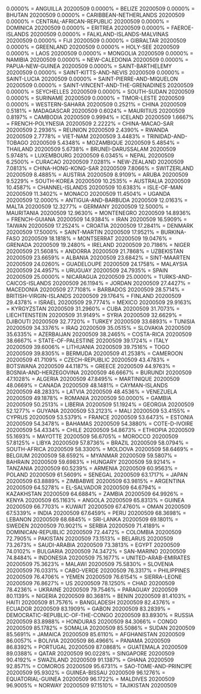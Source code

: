 0.0000% = ANGUILLA 20200509 
0.0000% = BELIZE 20200509 
0.0000% = BHUTAN 20200509 
0.0000% = CARIBBEAN-NETHERLANDS 20200509 
0.0000% = CENTRAL-AFRICAN-REPUBLIC 20200509 
0.0000% = DOMINICA 20200509 
0.0000% = ERITREA 20200509 
0.0000% = FAEROE-ISLANDS 20200509 
0.0000% = FALKLAND-ISLANDS-MALVINAS 20200509 
0.0000% = FIJI 20200509 
0.0000% = GIBRALTAR 20200509 
0.0000% = GREENLAND 20200509 
0.0000% = HOLY-SEE 20200509 
0.0000% = LAOS 20200509 
0.0000% = MONGOLIA 20200509 
0.0000% = NAMIBIA 20200509 
0.0000% = NEW-CALEDONIA 20200509 
0.0000% = PAPUA-NEW-GUINEA 20200509 
0.0000% = SAINT-BARTHELEMY 20200509 
0.0000% = SAINT-KITTS-AND-NEVIS 20200509 
0.0000% = SAINT-LUCIA 20200509 
0.0000% = SAINT-PIERRE-AND-MIQUELON 20200509 
0.0000% = SAINT-VINCENT-AND-THE-GRENADINES 20200509 
0.0000% = SEYCHELLES 20200509 
0.0000% = SOUTH-SUDAN 20200509 
0.0000% = SURINAME 20200509 
0.0000% = TIMOR-LESTE 20200509 
0.0000% = WESTERN-SAHARA 20200509 
0.2521% = CHINA 20200509 
0.5181% = MADAGASCAR 20200509 
0.6024% = MAURITIUS 20200509 
0.8197% = CAMBODIA 20200509 
0.9994% = ICELAND 20200509 
1.6667% = FRENCH-POLYNESIA 20200509 
2.2222% = CHINA-MACAO-SAR 20200509 
2.2936% = REUNION 20200509 
2.4390% = RWANDA 20200509 
2.7778% = VIET-NAM 20200509 
3.4483% = TRINIDAD-AND-TOBAGO 20200509 
5.4348% = MOZAMBIQUE 20200509 
5.4854% = THAILAND 20200509 
5.6738% = BRUNEI-DARUSSALAM 20200509 
5.9748% = LUXEMBOURG 20200509 
6.0345% = NEPAL 20200509 
6.2500% = CURACAO 20200509 
7.0281% = NEW-ZEALAND 20200509 
7.0813% = CHINA-HONG-KONG-SAR 20200509 
7.8066% = SWITZERLAND 20200509 
8.4885% = AUSTRIA 20200509 
8.9109% = ARUBA 20200509 
9.5229% = SOUTH-KOREA 20200509 
10.2535% = AUSTRALIA 20200509 
10.4587% = CHANNEL-ISLANDS 20200509 
10.6383% = ISLE-OF-MAN 20200509 
11.3402% = MONACO 20200509 
11.4504% = UGANDA 20200509 
12.0000% = ANTIGUA-AND-BARBUDA 20200509 
12.0163% = MALTA 20200509 
12.3277% = GERMANY 20200509 
12.5000% = MAURITANIA 20200509 
12.9630% = MONTENEGRO 20200509 
14.8936% = FRENCH-GUIANA 20200509 
14.9384% = IRAN 20200509 
16.5909% = TAIWAN 20200509 
17.2524% = CROATIA 20200509 
17.2841% = DENMARK 20200509 
17.5000% = SAINT-MARTIN 20200509 
17.9521% = BURKINA-FASO 20200509 
18.1818% = MONTSERRAT 20200509 
19.0476% = GRENADA 20200509 
19.2480% = IRELAND 20200509 
20.7186% = NIGER 20200509 
21.5608% = ANDORRA 20200509 
21.7868% = UZBEKISTAN 20200509 
23.6659% = ALBANIA 20200509 
23.6842% = SINT-MAARTEN 20200509 
24.0260% = GUADELOUPE 20200509 
24.1758% = MALAYSIA 20200509 
24.4957% = URUGUAY 20200509 
24.7935% = SPAIN 20200509 
25.0000% = NICARAGUA 20200509 
25.0000% = TURKS-AND-CAICOS-ISLANDS 20200509 
26.1194% = JORDAN 20200509 
27.4427% = MACEDONIA 20200509 
27.7108% = BARBADOS 20200509 
28.5714% = BRITISH-VIRGIN-ISLANDS 20200509 
29.1764% = FINLAND 20200509 
29.4378% = ISRAEL 20200509 
29.7774% = MEXICO 20200509 
29.9163% = KYRGYZSTAN 20200509 
31.2960% = CUBA 20200509 
31.7073% = LIECHTENSTEIN 20200509 
31.9149% = SYRIA 20200509 
32.6629% = DJIBOUTI 20200509 
32.7720% = TURKEY 20200509 
33.6893% = TUNISIA 20200509 
34.3376% = IRAQ 20200509 
35.0515% = SLOVAKIA 20200509 
35.6335% = AZERBAIJAN 20200509 
38.2465% = COSTA-RICA 20200509 
38.6667% = STATE-OF-PALESTINE 20200509 
39.1724% = ITALY 20200509 
39.6006% = LITHUANIA 20200509 
39.7516% = TOGO 20200509 
39.8305% = BERMUDA 20200509 
41.2538% = CAMEROON 20200509 
41.7109% = CZECH-REPUBLIC 20200509 
43.4783% = BOTSWANA 20200509 
44.1187% = GREECE 20200509 
44.9763% = BOSNIA-AND-HERZEGOVINA 20200509 
46.6667% = BURUNDI 20200509 
47.1028% = ALGERIA 20200509 
47.8495% = MARTINIQUE 20200509 
48.0669% = CANADA 20200509 
48.1481% = CAYMAN-ISLANDS 20200509 
48.2833% = LATVIA 20200509 
48.4536% = VENEZUELA 20200509 
49.1878% = ROMANIA 20200509 
50.0000% = GAMBIA 20200509 
50.2513% = LIBERIA 20200509 
51.1924% = GEORGIA 20200509 
52.1277% = GUYANA 20200509 
53.2123% = MALI 20200509 
53.4155% = CYPRUS 20200509 
53.5379% = FRANCE 20200509 
53.6473% = ESTONIA 20200509 
54.3478% = BAHAMAS 20200509 
54.3880% = COTE-D-IVOIRE 20200509 
54.4334% = CHILE 20200509 
54.8673% = ETHIOPIA 20200509 
55.1693% = MAYOTTE 20200509 
56.6705% = MOROCCO 20200509 
57.8125% = LIBYA 20200509 
57.8736% = BRAZIL 20200509 
58.0794% = SOUTH-AFRICA 20200509 
58.3300% = MOLDOVA 20200509 
58.6469% = BELGIUM 20200509 
58.6592% = MYANMAR 20200509 
59.5807% = BAHRAIN 20200509 
59.6983% = HUNGARY 20200509 
59.9214% = TANZANIA 20200509 
60.5239% = ARMENIA 20200509 
60.9563% = POLAND 20200509 
61.5609% = SENEGAL 20200509 
63.1717% = JAPAN 20200509 
63.8889% = ZIMBABWE 20200509 
63.9815% = ARGENTINA 20200509 
64.5278% = EL-SALVADOR 20200509 
64.6794% = KAZAKHSTAN 20200509 
64.6884% = ZAMBIA 20200509 
64.9926% = KENYA 20200509 
65.1163% = ANGOLA 20200509 
65.8313% = GUINEA 20200509 
66.7703% = KUWAIT 20200509 
67.4760% = OMAN 20200509 
67.5339% = INDIA 20200509 
67.6459% = PERU 20200509 
68.3698% = LEBANON 20200509 
68.6845% = SRI-LANKA 20200509 
69.1801% = SWEDEN 20200509 
70.9021% = SERBIA 20200509 
71.4189% = DOMINICAN-REPUBLIC 20200509 
72.4472% = COLOMBIA 20200509 
72.7905% = PAKISTAN 20200509 
73.1513% = BELARUS 20200509 
73.2673% = SAUDI-ARABIA 20200509 
73.3813% = EGYPT 20200509 
74.0102% = BULGARIA 20200509 
74.3472% = SAN-MARINO 20200509 
74.8484% = INDONESIA 20200509 
75.1677% = UNITED-ARAB-EMIRATES 20200509 
75.3623% = MALAWI 20200509 
75.5830% = SLOVENIA 20200509 
76.0331% = CABO-VERDE 20200509 
76.3317% = PHILIPPINES 20200509 
76.4706% = YEMEN 20200509 
76.6154% = SIERRA-LEONE 20200509 
76.8627% = US 20200509 
78.1250% = CHAD 20200509 
78.4236% = UKRAINE 20200509 
79.7546% = PARAGUAY 20200509 
80.1139% = NIGERIA 20200509 
80.3681% = BENIN 20200509 
81.4103% = HAITI 20200509 
81.7576% = BANGLADESH 20200509 
82.4376% = ECUADOR 20200509 
83.1909% = GABON 20200509 
83.2839% = DEMOCRATIC-REPUBLIC-OF-THE-CONGO 20200509 
83.8930% = RUSSIA 20200509 
83.8988% = HONDURAS 20200509 
84.3066% = CONGO 20200509 
85.1782% = SOMALIA 20200509 
85.5086% = SUDAN 20200509 
85.5691% = JAMAICA 20200509 
85.6110% = AFGHANISTAN 20200509 
86.0057% = BOLIVIA 20200509 
86.4966% = PANAMA 20200509 
86.8392% = PORTUGAL 20200509 
87.0868% = GUATEMALA 20200509 
89.0388% = QATAR 20200509 
90.0228% = SINGAPORE 20200509 
90.4192% = SWAZILAND 20200509 
91.1387% = GHANA 20200509 
92.8571% = COMOROS 20200509 
95.6731% = SAO-TOME-AND-PRINCIPE 20200509 
95.9302% = GUINEA-BISSAU 20200509 
96.1276% = EQUATORIAL-GUINEA 20200509 
96.1722% = MALDIVES 20200509 
96.9005% = NORWAY 20200509 
97.1510% = TAJIKISTAN 20200509 
